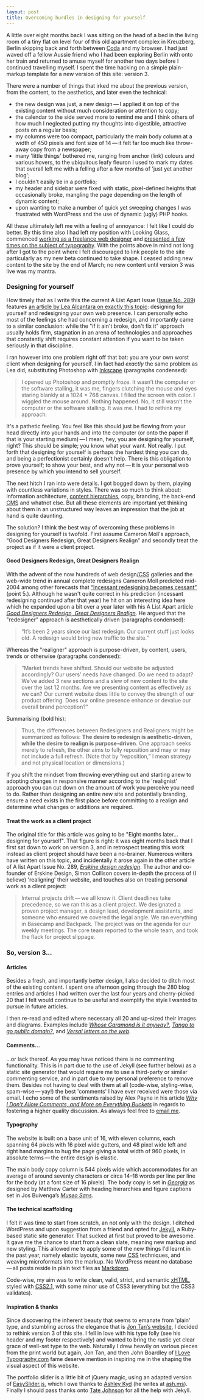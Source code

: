 ```yaml
---
layout: post
title: Overcoming hurdles in designing for yourself 
---
```


A little over eight months back I was sitting on the head of a bed in the living room of a tiny flat on level four of this old apartment complex in Kreuzberg, Berlin skipping back and forth between <a href="http://www.panic.com/coda/" title="Panic&rsquo;s Coda web development IDE">Coda</a> and my browser. I had just waved off a fellow Aussie friend who I had been exploring Berlin with onto her train and returned to amuse myself for another two days before I continued travelling myself. I spent the time hacking on a simple plain-markup template for a new version of this site: version 3.

There were a number of things that irked me about the previous version, from the content, to the aesthetics, and later even the technical:
* the new design was just, a new design&thinsp;&mdash;&thinsp;I applied it on top of the existing content without much consideration or attention to copy; 
* the calendar to the side served more to remind me and I think others of how much I neglected putting my thoughts into digestible, attractive posts on a regular basis;
* my columns were too compact, particularly the main body column at a width of 450 pixels and font size of 14&thinsp;&mdash;&thinsp;it felt far too much like throw-away copy from a newspaper;
* many 'little things' bothered me, ranging from anchor (link) colours and various hovers, to the ubiquitous leafy fleuron I used to mark my dates that overall left me with a felling after a few months of 'just yet another blog';
* I couldn't easily tie in a portfolio;
* my header and sidebar were fixed with static, pixel-defined heights that occasionally broke, mangling the page depending on the length of dynamic content;
* upon wanting to make a number of quick yet sweeping changes I was frustrated with WordPress and the use of dynamic (ugly) <span class="caps">PHP</span> hooks.

<span class="calloutRight">All these ultimately left me with a feeling of annoyance: I felt like I could do better.</span>
By this time also I had left my position with Looking Glass, commenced <a href="/about.html#work" title="My work, from the About section">working as a freelance web designer</a> and <a href="http://www.slideshare.net/klepas/beautiful-web-typography-5" title="Beautiful Web Typography&thinsp;&mdash;&thinsp;version 5 (updated to the most recent version)">presented a few times on the subject of typography</a>. With the points above in mind not long after I got to the point where I felt discouraged to link people to the site particularly as my new beta continued to take shape. I ceased adding new content to the site by the end of March; no new content until version 3 was live was my mantra.

### Designing for yourself
How timely that as I write this the current A List Apart Issue (<a href="http://www.alistapart.com/issues/289" title="A List Apart Issue No. 289">Issue No. 289</a>) features <a href="http://www.alistapart.com/articles/redesigning-your-own-site/" title="A List Apart: Redesigning your own site">an article by Lea Alcantara on exactly this topic</a>: designing for yourself and redesigning your own web presence. I can personally echo most of the feelings she had concerning a redesign, and importantly came to a similar conclusion: while the "if it ain't broke, don't fix it" approach usually holds firm, stagnation in an arena of technologies and approaches that constantly shift requires constant attention if you want to be taken seriously in that discipline.

I ran however into one problem right off that bat: you are your own worst client when designing for yourself. I in fact had <em>exactly</em> the same problem as Lea did, substituting Photoshop with <a href="http://inkscape.org" title="Inkscape: a free vector graphics illustrator">Inkscape</a> (paragraphs condensed):

<blockquote cite="Lea Alcantara">
    <p>I opened up Photoshop and promptly froze. It wasn&rsquo;t the computer or the software stalling, it was me, fingers clutching the mouse and eyes staring blankly at a 1024 &times; 768 canvas. I filled the screen with color. I wiggled the mouse around. Nothing happened. No, it still wasn&rsquo;t the computer or the software stalling. It was me. I had to rethink my approach.</p>
</blockquote>

It's a pathetic feeling. You feel like this should just be flowing from your head directly into your hands and into the computer (or onto the paper if that is your starting medium)&thinsp;&mdash;&thinsp;I mean, hey, you are designing for yourself, right? This should be simple; you know what your want. Not really. I put forth that designing for yourself is perhaps the hardest thing you can do, and being a perfectionist certainly doesn't help. There is this obligation to prove yourself; to show your best, and why not&thinsp;&mdash;&thinsp;it is your personal web presence by which you intend to sell yourself.

The next hitch I ran into were details. I got bogged down by them, playing with countless variations in styles. There was so much to think about: information architecture, <a href="/give-content-context/#notebook" title="klepas.org: Give content context">content hierarchies</a>, copy, branding, the back-end <acronym title="Content Management System">CMS</acronym> and whatnot else. But all these elements are important yet thinking about them in an unstructured way leaves an impression that the job at hand is quite daunting.

The solution? I think the best way of overcoming these problems in designing for yourself is twofold. First assume Cameron Moll's approach, &ldquo;Good Designers Redesign, Great Designers Realign&rdquo; and secondly treat the project as if it were a client project.

#### Good Designers Redesign, Great Designers Realign

With the advent of the now hundreds of web design/<acronym title="Cascading Style Sheets">CSS</acronym> galleries and the web-wide trend in annual complete redesigns Cameron Moll predicted mid-2004 among other forecasts that <a href="http://www.cameronmoll.com/archives/000031.html" title="Five for Six: Bold predictions for the savvy designer">&ldquo;Incessant redesigning becomes cessant&rdquo;</a> (point 5.). Although he wasn't quite correct in his prediction (incessant redesigning continued after that year) he hit on an interesting idea here which he expanded upon a bit over a year later with his A List Apart article <a href="http://www.alistapart.com/articles/redesignrealign" title="A List Apart Issue No. 206: Good Designers Redesign, Great Designers Realign"><em>Good Designers Redesign, Great Designers Realign</em></a>. He argued that the "redesigner" approach is aesthetically driven (paragraphs condensed):

<blockquote>
    <p>&ldquo;It&rsquo;s been 2 years since our last redesign. Our current stuff just looks old. A redesign would bring new traffic to the site.&rdquo;</p>
</blockquote>

Whereas the "realigner" approach is purpose-driven, by content, users, trends or otherwise (paragraphs condensed):

<blockquote>
    <p>&ldquo;Market trends have shifted. Should our website be adjusted accordingly? Our users&rsquo; needs have changed. Do we need to adapt? We&rsquo;ve added 3 new sections and a slew of new content to the site over the last 12 months. Are we presenting content as effectively as we can? Our current website does little to convey the strength of our product offering. Does our online presence enhance or devalue our overall brand perception?&rdquo;</p>
</blockquote>

Summarising (bold his):

<blockquote cite="Cameron Moll">
    <p>Thus, the differences between Redesigners and Realigners might be summarized as follows: <strong>The desire to redesign is aesthetic-driven, while the desire to realign is purpose-driven</strong>. One approach seeks merely to refresh, the other aims to fully reposition and may or may not include a full refresh. (Note that by &ldquo;reposition,&rdquo; I mean strategy and not physical location or dimensions.)</p>
</blockquote>

If you shift the mindset from throwing everything out and starting anew to adopting changes in responsive manner according to the 'realignist' approach you can cut down on the amount of work you perceive you need to do. Rather than designing an entire new site and potentially branding, ensure a need exists in the first place before committing to a realign and determine what changes or additions are required.

#### Treat the work as a client project

The original title for this article was going to be "Eight months later... designing for yourself". That figure is right: it was eight months back that I first sat down to work on version 3, and in retrospect treating this work instead as client project should have been a no-brainer. Numerous writers have written on this topic, and incidentally it arose again in the other article of A list Apart Issue No. 289, <a href="http://www.alistapart.com/articles/erskine-design-redesign/" title="A List Apart Issue No. 289: Erskine design redesign"><em>Erskine design redesign</em></a>. The author and co-founder of Erskine Design, Simon Collison covers in-depth the process of (I believe) 'realigning' their website, and touches also on treating personal work as a client project:

<blockquote cite="Simon Collison">
    <p>Internal projects drift&thinsp;&mdash;&thinsp;we all know it. Client deadlines take precedence, so we ran this as a client project. We designated a proven project manager, a design lead, development assistants, and someone who ensured we covered the legal angle. We ran everything in Basecamp and Backpack. The project was on the agenda for our weekly meetings. The core team reported to the whole team, and took the flack for project slippage.</p>
</blockquote>


### So, version 3...

#### Articles
Besides a fresh, and importantly better design, I also decided to ditch most of the existing content. I spent one afternoon going through the 280 blog entries and articles I had written over the last four years and cherry-picked 20 that I felt would continue to be useful and exemplify the style I wanted to pursue in future articles.

I then re-read and edited where necessary all 20 and up-sized their images and diagrams. Examples include <a href="/whose-garamond-is-it-anyway/#notebook" title="klepas.org: Whose Garamond is it anyway?"><em>Whose Garamond is it anyway?</em></a>, <a href="/tango-public-domain/#notebook" title="klepas.org: Tango to go public domain?"><em>Tango to go public domain?</em></a>, and <a href="/versal-letters-on-the-web/#notebook" title="klepas.org: Versal letters on the web"><em>Versal letters on the web</em></a>.

#### Comments...

...or lack thereof. As you may have noticed there is no commenting functionality. This is in part due to the use of Jekyll (see further below) as a static site generator that would require me to use a third-party or similar commenting service, and in part due to my personal preference to remove them. Besides not having to deal with them at all (code-wise, styling-wise, spam-wise&thinsp;&mdash;&thinsp;yay!) the best 'comments' I have ever received were those via email. I echo some of the sentiments raised by Alex Payne in his article <a href="http://al3x.net/2009/02/24/why-no-comments-more-everything-buckets.html" title="al3x.net: Why I Don&rsquo;t Allow Comments, and More on Everything Buckets"><em>Why I Don&rsquo;t Allow Comments, and More on Everything Buckets</em></a> in regards to fostering a higher quality discussion. As always feel free to <a href="mailto:klepas@klepas.org" title="Email Simon Pascal Klein">email me</a>.

#### Typography
The website is built on a base unit of 16, with eleven columns, each spanning 64 pixels with 16 pixel wide gutters, and 48 pixel wide left and right hand margins to hug the page giving a total width of 960 pixels, in absolute terms&thinsp;&mdash;&thinsp;the entire design is elastic.

The main body copy column is 544 pixels wide which accommodates for an average of around seventy characters or circa 14&ndash;18 words per line per line for the body (at a font size of 16 pixels). The body copy is set in <a href="http://en.wikipedia.org/wiki/Georgia_%28typeface%29" title="Wikipedia (EN): Georgia typeface"><em>Georgia</em></a> as designed by Matthew Carter with heading hierarchies and figure captions set in Jos Buivenga&rsquo;s <a href="http://www.josbuivenga.demon.nl/museosans.html" title="Museo Sans&thinsp;&mdash;&thinsp;a [free] font from exljbris Font Foundry"><em>Museo Sans</em></a>.

#### The technical scaffolding
I felt it was time to start from scratch, an not only with the design. I ditched WordPress and upon suggestion from a friend and opted for <a href="http://github.com/mojombo/jekyll/tree/master" title="Jekyll on GitHub.com">Jekyll</a>, a Ruby-based static site generator. That sucked at first but proved to be awesome. It gave me the chance to start from a clean slate, meaning new markup and new styling. This allowed me to apply some of the new things I'd learnt in the past year, namely elastic layouts, some new <acronym title="Cascading Style Sheets">CSS</acronym> techniques, and weaving microformats into the markup. No WordPress meant no database&thinsp;&mdash;&thinsp;all posts reside in plain text files as <a href="http://daringfireball.net/projects/markdown/" title="Markdown &lsquo;markup&rsquo;">Markdown</a>.

Code-wise, my aim was to write clean, valid, strict, and seman­tic <a rel="external" href="http://validator.w3.org/check?uri=referer"><acronym title="eXtensible Hyper Text Markup Language"><acronym title="eXtensivel HyperText Markup Language">xHTML</acronym></acronym></a>, styled with <a rel="external" href="http://jigsaw.w3.org/css-validator/check/referer"><acronym title="Cascading Style Sheets"><acronym  title="Cascading Style Sheets">CSS2.1</acronym></acronym></a>, with some minor use of <abbr>CSS3</abbr> (everything but the <abbr>CSS3</abbr> validates).

<h4>Inspiration <span class="amp">&amp;</span> thanks</h4>
Since discovering the inherent beauty that seems to emanate from 'plain' type, and stumbling across the elegance that is <a href="http://jontangerine.com" title="Jon Tan&rsquo;s elegant website">Jon Tan&rsquo;s website</a>, I decided to rethink version 3 of this site. I fell in love with his type folly (see his header and my footer respectively) and wanted to bring the rustic yet clear grace of well-set type to the web. Naturally I drew heavily on various pieces from the print world but again, Jon Tan, and then John Boardley of <a href="http://ilovetypography.com" title="I Love Typography.com!">I Love Typography.com</a> fame deserve mention in inspiring me in the shaping the visual aspect of this website.

The portfolio slider is a little bit of jQuery magic, using an adapted version of <a href="http://cssglobe.com/post/4004/easy-slider-15-the-easiest-jquery-plugin-for-sliding" title="CSS Globe article on EasySlider jQuery plugin">EasySlider.js</a>, which I owe thanks to <a href="http://kyd.com.au/" title="Ashley Kyd&rsquo;s web-card">Ashley Kyd</a> (he writes at <a href="http://ash.ms/" title="Ashley Kyf&rsquo;s blog">ash.ms</a>). Finally I should pass thanks onto <a href="http://tatey.com" title="Tate Johnson&rsquo;">Tate Johnson</a> for all the help with Jekyll.